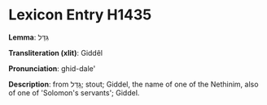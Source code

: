 # Lexicon Entry H1435

**Lemma**: גִּדֵּל

**Transliteration (xlit)**: Giddêl

**Pronunciation**: ghid-dale'

**Description**:
from גָּדַל; stout; Giddel, the name of one of the Nethinim, also of one of 'Solomon's servants'; Giddel.
